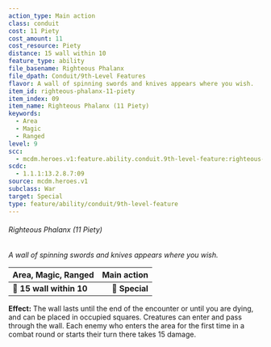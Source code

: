 ```yaml
---
action_type: Main action
class: conduit
cost: 11 Piety
cost_amount: 11
cost_resource: Piety
distance: 15 wall within 10
feature_type: ability
file_basename: Righteous Phalanx
file_dpath: Conduit/9th-Level Features
flavor: A wall of spinning swords and knives appears where you wish.
item_id: righteous-phalanx-11-piety
item_index: 09
item_name: Righteous Phalanx (11 Piety)
keywords:
  - Area
  - Magic
  - Ranged
level: 9
scc:
  - mcdm.heroes.v1:feature.ability.conduit.9th-level-feature:righteous-phalanx-11-piety
scdc:
  - 1.1.1:13.2.8.7:09
source: mcdm.heroes.v1
subclass: War
target: Special
type: feature/ability/conduit/9th-level-feature
---
```


###### Righteous Phalanx (11 Piety)

*A wall of spinning swords and knives appears where you wish.*

| **Area, Magic, Ranged**  | **Main action** |
| ------------------------ | --------------: |
| **📏 15 wall within 10** |  **🎯 Special** |

**Effect:** The wall lasts until the end of the encounter or until you are dying, and can be placed in occupied squares. Creatures can enter and pass through the wall. Each enemy who enters the area for the first time in a combat round or starts their turn there takes 15 damage.
